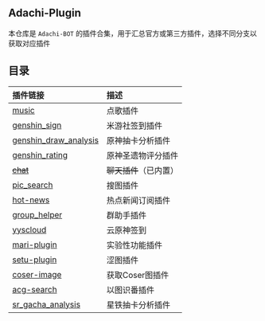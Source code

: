 ## Adachi-Plugin
本仓库是 `Adachi-BOT` 的插件合集，用于汇总官方或第三方插件，选择不同分支以获取对应插件

## 目录

| 插件链接                                                                       | 描述            |
|:---------------------------------------------------------------------------|:--------------|
| [music](https://github.com/SilveryStar/Adachi-Plugin/tree/music)           | 点歌插件          |
| [genshin_sign](https://github.com/wickedll/genshin_sign)                   | 米游社签到插件       |
| [genshin_draw_analysis](https://github.com/wickedll/genshin_draw_analysis) | 原神抽卡分析插件      |
| [genshin_rating](https://github.com/wickedll/genshin_rating)               | 原神圣遗物评分插件     |
| ~~[chat](https://github.com/Extrwave/chat-plugins)~~                       | ~~聊天插件~~（已内置） |
| [pic_search](https://github.com/MarryDream/pic_search)                     | 搜图插件          |
| [hot-news](https://github.com/BennettChina/hot-news)                       | 热点新闻订阅插件      |
| [group_helper](https://github.com/BennettChina/group_helper)               | 群助手插件         |
| [yyscloud](https://github.com/Extrwave/yyscloud)                           | 云原神签到         |
| [mari-plugin](https://github.com/MarryDream/mari-plugin)                   | 实验性功能插件       |
| [setu-plugin](https://github.com/BennettChina/setu-plugin)                 | 涩图插件          |
| [coser-image](https://github.com/BennettChina/coser-image)                 | 获取Coser图插件    |
| [acg-search](https://github.com/KallkaGo/acg_search)                       | 以图识番插件        |
| [sr_gacha_analysis](https://github.com/BennettChina/sr_gacha_analysis)     | 星铁抽卡分析插件      |
